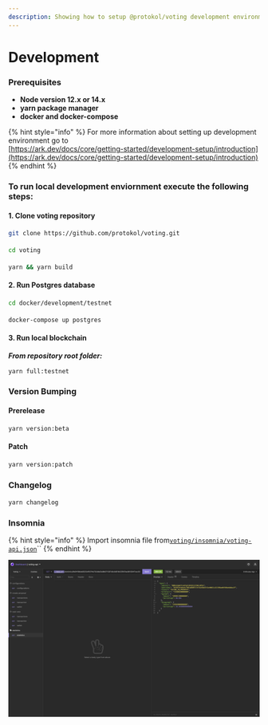 ```yaml
---
description: Showing how to setup @protokol/voting development environment.
---
```


# Development

### Prerequisites

* **Node version 12.x or 14.x**
* **yarn package manager**
* **docker and docker-compose**

{% hint style="info" %}
For more information about setting up development environment go to   
[https://ark.dev/docs/core/getting-started/development-setup/introduction](https://ark.dev/docs/core/getting-started/development-setup/introduction)
{% endhint %}

### To run local development enviornment execute the following steps:

#### 1. Clone voting repository

```bash
git clone https://github.com/protokol/voting.git

cd voting

yarn && yarn build
```

#### 2. Run Postgres database

```bash
cd docker/development/testnet

docker-compose up postgres
```

#### 3. Run local blockchain

_**From repository root folder:**_

```bash
yarn full:testnet
```

### Version Bumping

#### Prerelease

```bash
yarn version:beta
```

#### Patch

```bash
yarn version:patch
```

### Changelog

```bash
yarn changelog
```

### Insomnia

{% hint style="info" %}
Import insomnia file from[`voting/insomnia/voting-api.json`](https://insomnia.rest/run/?label=voting-api&uri=https%3A%2F%2Fraw.githubusercontent.com%2Fprotokol%2Fvoting%2Fdevelop%2Finsomnia%2Fvoting-api.json)\`\`
{% endhint %}

![](../../.gitbook/assets/screenshot-2021-09-29-at-10.15.45.png)

